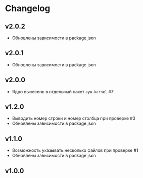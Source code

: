 # Changelog

## v2.0.2
- Обновлены зависимости в package.json

## v2.0.1
- Обновлены зависимости в package.json

## v2.0.0
- Ядро вынесено в отдельный пакет `eyo-kernel` #7

## v1.2.0
- Выводить номер строки и номер столбца при проверке #3
- Обновлены зависимости в package.json

## v1.1.0
- Возможность указывать несколько файлов при проверке #1
- Обновлены зависимости в package.json

## v1.0.0
